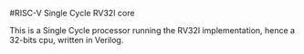 #RISC-V Single Cycle RV32I core

This is a Single Cycle processor running the RV32I implementation, hence a 32-bits cpu, written in Verilog.
